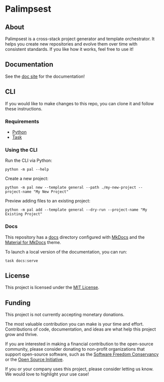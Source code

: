<!--
You can read more about writing a README at https://www.makeareadme.com.
-->

# Palimpsest

## About

Palimpsest is a cross-stack project generator and template orchestrator.
It helps you create new repositories and evolve them over time with consistent standards.
If you like how it works, feel free to use it!

## Documentation

See the [doc site](https://nicholasgrose.github.io/palimpsest/) for the documentation!

## CLI

If you would like to make changes to this repo, you can clone it and follow these instructions.

### Requirements

- [Python](https://www.python.org)
- [Task](https://taskfile.dev)

### Using the CLI

Run the CLI via Python:

```shell
python -m pal --help
```

Create a new project:

```shell
python -m pal new --template general --path ./my-new-project --project-name "My New Project"
```

Preview adding files to an existing project:

```shell
python -m pal add --template general --dry-run --project-name "My Existing Project"
```

### Docs

This repository has a [docs](docs) directory configured with [MkDocs](https://www.mkdocs.org) and
the [Material for MkDocs](https://squidfunk.github.io/mkdocs-material/) theme.

To launch a local version of the documentation, you can run:

```shell
task docs:serve
```

## License

This project is licensed under the [MIT License](LICENSE).

## Funding

This project is not currently accepting monetary donations.

The most valuable contribution you can make is your time and effort.
Contributions of code, documentation, and ideas are what help this project grow and thrive.

If you are interested in making a financial contribution to the open-source community, please consider donating to
non-profit organizations that support open-source software, such as
the [Software Freedom Conservancy](https://sfconservancy.org) or the [Open Source Initiative](https://opensource.org).

If you or your company uses this project, please consider letting us know. We would love to highlight your use case!
